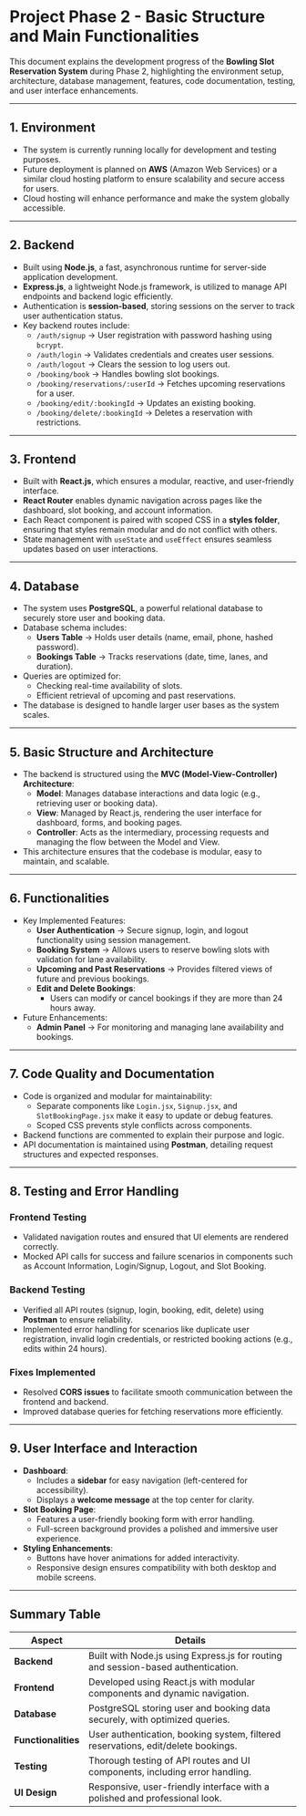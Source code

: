 # Project Phase 2 - Basic Structure and Main Functionalities

This document explains the development progress of the **Bowling Slot Reservation System** during Phase 2, highlighting the environment setup, architecture, database management, features, code documentation, testing, and user interface enhancements.

---

## 1. Environment
- The system is currently running locally for development and testing purposes.
- Future deployment is planned on **AWS** (Amazon Web Services) or a similar cloud hosting platform to ensure scalability and secure access for users.
- Cloud hosting will enhance performance and make the system globally accessible.

---

## 2. Backend
- Built using **Node.js**, a fast, asynchronous runtime for server-side application development.
- **Express.js**, a lightweight Node.js framework, is utilized to manage API endpoints and backend logic efficiently.
- Authentication is **session-based**, storing sessions on the server to track user authentication status.
- Key backend routes include:
  - `/auth/signup` → User registration with password hashing using `bcrypt`.
  - `/auth/login` → Validates credentials and creates user sessions.
  - `/auth/logout` → Clears the session to log users out.
  - `/booking/book` → Handles bowling slot bookings.
  - `/booking/reservations/:userId` → Fetches upcoming reservations for a user.
  - `/booking/edit/:bookingId` → Updates an existing booking.
  - `/booking/delete/:bookingId` → Deletes a reservation with restrictions.

---

## 3. Frontend
- Built with **React.js**, which ensures a modular, reactive, and user-friendly interface.
- **React Router** enables dynamic navigation across pages like the dashboard, slot booking, and account information.
- Each React component is paired with scoped CSS in a **styles folder**, ensuring that styles remain modular and do not conflict with others.
- State management with `useState` and `useEffect` ensures seamless updates based on user interactions.

---

## 4. Database
- The system uses **PostgreSQL**, a powerful relational database to securely store user and booking data.
- Database schema includes:
  - **Users Table** → Holds user details (name, email, phone, hashed password).
  - **Bookings Table** → Tracks reservations (date, time, lanes, and duration).
- Queries are optimized for:
  - Checking real-time availability of slots.
  - Efficient retrieval of upcoming and past reservations.
- The database is designed to handle larger user bases as the system scales.

---

## 5. Basic Structure and Architecture
- The backend is structured using the **MVC (Model-View-Controller) Architecture**:
  - **Model**: Manages database interactions and data logic (e.g., retrieving user or booking data).
  - **View**: Managed by React.js, rendering the user interface for dashboard, forms, and booking pages.
  - **Controller**: Acts as the intermediary, processing requests and managing the flow between the Model and View.
- This architecture ensures that the codebase is modular, easy to maintain, and scalable.

---

## 6. Functionalities
- Key Implemented Features:
  - **User Authentication** → Secure signup, login, and logout functionality using session management.
  - **Booking System** → Allows users to reserve bowling slots with validation for lane availability.
  - **Upcoming and Past Reservations** → Provides filtered views of future and previous bookings.
  - **Edit and Delete Bookings**:
    - Users can modify or cancel bookings if they are more than 24 hours away.
- Future Enhancements:
  - **Admin Panel** → For monitoring and managing lane availability and bookings.

---

## 7. Code Quality and Documentation
- Code is organized and modular for maintainability:
  - Separate components like `Login.jsx`, `Signup.jsx`, and `SlotBookingPage.jsx` make it easy to update or debug features.
  - Scoped CSS prevents style conflicts across components.
- Backend functions are commented to explain their purpose and logic.
- API documentation is maintained using **Postman**, detailing request structures and expected responses.

---

## 8. Testing and Error Handling
### Frontend Testing
- Validated navigation routes and ensured that UI elements are rendered correctly.
- Mocked API calls for success and failure scenarios in components such as Account Information, Login/Signup, Logout, and Slot Booking.

### Backend Testing
- Verified all API routes (signup, login, booking, edit, delete) using **Postman** to ensure reliability.
- Implemented error handling for scenarios like duplicate user registration, invalid login credentials, or restricted booking actions (e.g., edits within 24 hours).

### Fixes Implemented
- Resolved **CORS issues** to facilitate smooth communication between the frontend and backend.
- Improved database queries for fetching reservations more efficiently.

---

## 9. User Interface and Interaction
- **Dashboard**:
  - Includes a **sidebar** for easy navigation (left-centered for accessibility).
  - Displays a **welcome message** at the top center for clarity.
- **Slot Booking Page**:
  - Features a user-friendly booking form with error handling.
  - Full-screen background provides a polished and immersive user experience.
- **Styling Enhancements**:
  - Buttons have hover animations for added interactivity.
  - Responsive design ensures compatibility with both desktop and mobile screens.

---

## Summary Table

| **Aspect**         | **Details** |
|--------------------|------------|
| **Backend**       | Built with Node.js using Express.js for routing and session-based authentication. |
| **Frontend**      | Developed using React.js with modular components and dynamic navigation. |
| **Database**      | PostgreSQL storing user and booking data securely, with optimized queries. |
| **Functionalities** | User authentication, booking system, filtered reservations, edit/delete bookings. |
| **Testing**       | Thorough testing of API routes and UI components, including error handling. |
| **UI Design**     | Responsive, user-friendly interface with a polished and professional look. |
